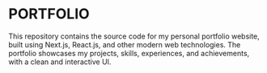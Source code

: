 # PORTFOLIO
This repository contains the source code for my personal portfolio website, built using Next.js, React.js, and other modern web technologies. The portfolio showcases my projects, skills, experiences, and achievements, with a clean and interactive UI.
